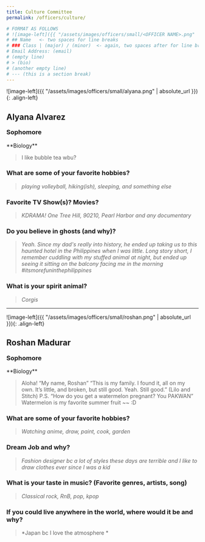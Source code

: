 ```yaml
---
title: Culture Committee
permalink: /officers/culture/

# FORMAT AS FOLLOWS
# ![image-left]({{ "/assets/images/officers/small/<OFFICER NAME>.png" | absolute_url }}){: .align-left}
# ## Name   <- two spaces for line breaks
# ### Class | (major) / (minor)  <- again, two spaces after for line breaks
# Email Address: (email)
# (empty line)
# > (bio)
# (another empty line)
# --- (this is a section break)
---
```


![image-left]({{ "/assets/images/officers/small/alyana.png" | absolute_url }}){: .align-left}
## Alyana Alvarez  
<p style="margin-bottom: 0.45em; padding: 0"><a href="https://www.linkedin.com/in/nikko-tolentino-924b18126/" style="color: #494e48"><i class="fa fa-2x fa-fw fa-linkedin-square"></i></a>
<a href="https://www.instagram.com/nikkotolentino_" style="margin: 0; padding: 0"><i class="fa fa-2x fa-fw fa-instagram" style="color: #494e48"></i></a>
<a href="mailto:alyana17@vt.edu" style="margin: 0; padding: 0"><i class="fa fa-2x fa-fw fa-envelope" style="color: #494e48"></i></a></p>
<h3 style="margin-top: 0">Sophomore</h3>
**Biology**  

> I like bubble tea wbu?

### **What are some of your favorite hobbies?**

> *playing volleyball, hiking(ish), sleeping, and something else*

### **Favorite TV Show(s)? Movies?**

> *KDRAMA! One Tree Hill, 90210, Pearl Harbor and any documentary*

### **Do you believe in ghosts (and why)?**

> *Yeah. Since my dad's really into history, he ended up taking us to this haunted hotel in the Philippines when I was little. Long story short, I remember cuddling with my stuffed animal at night, but ended up seeing it sitting on the balcony facing me in the morning #itsmorefuninthephilippines*

### **What is your spirit animal?**

> *Corgis*

---

![image-left]({{ "/assets/images/officers/small/roshan.png" | absolute_url }}){: .align-left}
## Roshan Madurar
<p style="margin-bottom: 0.45em; padding: 0"><a href="https://www.instagram.com/xi.xix.xcvii" style="margin: 0; padding: 0"><i class="fa fa-2x fa-fw fa-instagram" style="color: #494e48"></i></a>
<a href="mailto:rmadurar@vt.edu" style="margin: 0; padding: 0"><i class="fa fa-2x fa-fw fa-envelope" style="color: #494e48"></i></a></p>
<h3 style="margin-top: 0">Sophomore</h3>
**Biology**

> Aloha! “My name, Roshan”
“This is my family. I found it, all on my own. It’s little, and broken, but still good. Yeah. Still good.” (Lilo and Stitch)
P.S. “How do you get a watermelon pregnant? You PAKWAN” Watermelon is my favorite summer fruit ~~ :D

### **What are some of your favorite hobbies?**

> *Watching anime, draw, paint, cook, garden*

### **Dream Job and why?**

> *Fashion designer bc a lot of styles these days are terrible and I like to draw clothes ever since I was a kid*

### **What is your taste in music? (Favorite genres, artists, song)**

> *Classical rock, RnB, pop, kpop*

### **If you could live anywhere in the world, where would it be and why?**

> *Japan bc I love the atmosphere *
